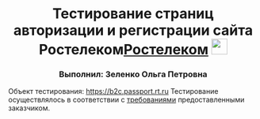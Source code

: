 <h1 align="center">Тестирование страниц авторизации и регистрации сайта Ростелеком<a href="https://b2c.passport.rt.ru" target="_blank">Ростелеком</a> 
<img src="https://38.img.avito.st/image/1/H1-pk7aBs7bfNkGwm_soflAwt7ALMrOwbFO3sN82QbAfNL-yHzKz8g" height="32"/></h1>
<h3 align="center">Выполнил: Зеленко Ольга Петровна</h3>

Объект тестирования: https://b2c.passport.rt.ru
Тестирование осуществлялось в соответствии с [требованиями](https://docs.google.com/document/d/1ZxIwNo3wYSuY9GQNEBmWLzo-TsrqX2mz/edit?usp=sharing&ouid=108178557176992179443&rtpof=true&sd=true) предоставленными заказчиком.

